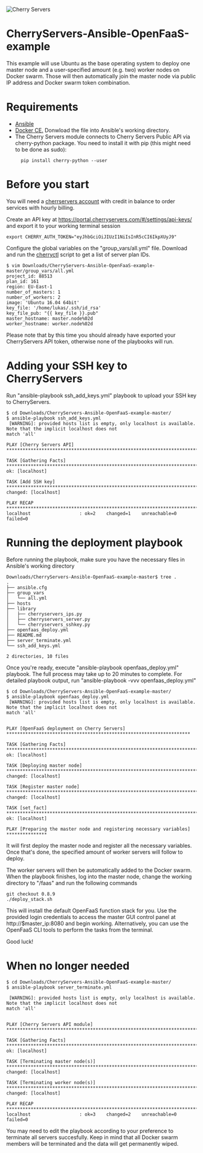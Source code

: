 ![Cherry Servers](https://www.serchen.com/images/thumbnails/large/54097.jpg)
# CherryServers-Ansible-OpenFaaS-example
This example will use Ubuntu as the base operating system to deploy one master node and a user-specified amount (e.g. two) worker nodes on Docker swarm. Those will then automatically join the master node via public IP address and Docker swarm token combination. 
# Requirements
<ul>
  <li><a href="https://www.ansible.com/" target="_blank">Ansible</a></li>
  <li><a href="https://download.docker.com/linux/ubuntu/dists/zesty/pool/stable/amd64/docker-ce_17.12.0~ce-0~ubuntu_amd64.deb" target="_blank">Docker CE.</a> Donwload the file into Ansible's working directory.</li>
  <li>The Cherry Servers module connects to Cherry Servers Public API via cherry-python package. You need to install it with pip (this might need to be done as sudo):</li>
  
  ```
    pip install cherry-python --user
  ```
</ul>

# Before you start
You will need a <a href="https://portal.cherryservers.com" target="_blank">cherrservers account</a> with credit in balance to order services with hourly billing. 

Create an API key at <a href="https://portal.cherryservers.com/#/settings/api-keys/" target="_blank">https://portal.cherryservers.com/#/settings/api-keys/</a> and export it to your working terminal session<br>
```
export CHERRY_AUTH_TOKEN="eyJhbGciOiJIUzI1NiIsInR5cCI6IkpXUyJ9"
```
Configure the global variables on the "group_vars/all.yml" file. Download and run the <a href="https://github.com/cherryservers/cherryctl" target="_blank">cherryctl</a> script to get a list of server plan IDs.
```
$ vim Downloads/CherryServers-Ansible-OpenFaaS-example-master/group_vars/all.yml
project_id: 88513
plan_id: 161
region: EU-East-1
number_of_masters: 1
number_of_workers: 2
image: 'Ubuntu 16.04 64bit'
key_file: '/home/lukas/.ssh/id_rsa'
key_file_pub: "{{ key_file }}.pub"
master_hostname: master.node%02d
worker_hostname: worker.node%02d
```

Please note that by this time you should already have exported your CherryServers API token, otherwise none of the playbooks will run.

# Adding your SSH key to CherryServers

Run  "ansible-playbook ssh_add_keys.yml" playbook to upload your SSH key to CherryServers. 
```
$ cd Downloads/CherryServers-Ansible-OpenFaaS-example-master/
$ ansible-playbook ssh_add_keys.yml 
 [WARNING]: provided hosts list is empty, only localhost is available. Note that the implicit localhost does not
match 'all'

PLAY [Cherry Servers API] ***************************************************************************************

TASK [Gathering Facts] ******************************************************************************************
ok: [localhost]

TASK [Add SSH key] **********************************************************************************************
changed: [localhost]

PLAY RECAP ******************************************************************************************************
localhost                  : ok=2    changed=1    unreachable=0    failed=0   
```
# Running the deployment playbook

Before running the playbook, make sure you have the necessary files in Ansible's working directory
```
Downloads/CherryServers-Ansible-OpenFaaS-example-master$ tree .
.
├── ansible.cfg
├── group_vars
│   └── all.yml
├── hosts
├── library
│   ├── cherryservers_ips.py
│   ├── cherryservers_server.py
│   └── cherryservers_sshkey.py
├── openfaas_deploy.yml
├── README.md
├── server_terminate.yml
└── ssh_add_keys.yml

2 directories, 10 files
```
Once you're ready, execute "ansible-playbook openfaas_deploy.yml" playbook. The full process may take up to 20 minutes to complete. For detailed playbook output, run "ansible-playbook -vvv openfaas_deploy.yml"
```
$ cd Downloads/CherryServers-Ansible-OpenFaaS-example-master/
$ ansible-playbook openfaas_deploy.yml 
 [WARNING]: provided hosts list is empty, only localhost is available. Note that the implicit localhost does not
match 'all'


PLAY [OpenFaaS deployment on Cherry Servers] ********************************************************************

TASK [Gathering Facts] ******************************************************************************************
ok: [localhost]

TASK [Deploying master node] ************************************************************************************
changed: [localhost]

TASK [Register master node] *************************************************************************************
changed: [localhost]

TASK [set_fact] *************************************************************************************************
ok: [localhost]

PLAY [Preparing the master node and registering necessary variables] ***************
```

It will first deploy the master node and register all the necessary variables. Once that's done, the specified amount of worker servers will follow to deploy. 

The worker servers will then be automatically added to the Docker swarm. When the playbook finishes, log into the master node, change the working directory to "/faas" and run the following commands
```
git checkout 0.8.9
./deploy_stack.sh
```
This will install the default OpenFaaS function stack for you. Use the provided login credentials to access the master GUI control panel at http://$master_ip:8080 and begin working. Alternatively, you can use the OpenFaaS CLI tools to perform the tasks from the terminal.

Good luck!


# When no longer needed
```
$ cd Downloads/CherryServers-Ansible-OpenFaaS-example-master/
$ ansible-playbook server_terminate.yml

 [WARNING]: provided hosts list is empty, only localhost is available. Note that the implicit localhost does not
match 'all'


PLAY [Cherry Servers API module] ********************************************************************************

TASK [Gathering Facts] ******************************************************************************************
ok: [localhost]

TASK [Terminating master node(s)] *******************************************************************************
changed: [localhost]

TASK [Terminating worker node(s)] *******************************************************************************
changed: [localhost]

PLAY RECAP ******************************************************************************************************
localhost                  : ok=3    changed=2    unreachable=0    failed=0 

```
You may need to edit the playbook according to your preference to terminate all servers succesfully. Keep in mind that all Docker swarm members will be terminated and the data will get permanently wiped.
